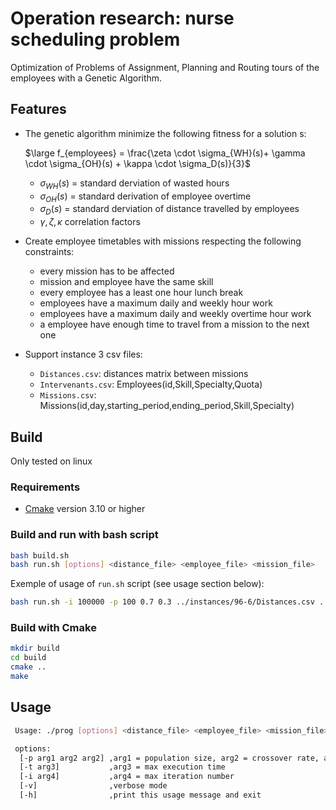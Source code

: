 # Operation research: nurse scheduling problem
Optimization of Problems of Assignment, Planning and Routing tours of the employees with a Genetic Algorithm.
## Features
- The genetic algorithm minimize the following fitness for a solution s:

  $\large f_{employees} = \frac{\zeta \cdot \sigma_{WH}(s)+ \gamma \cdot \sigma_{OH}(s) + \kappa \cdot \sigma_D(s)}{3}$

  - $\sigma_{WH}(s)$ = standard derviation of wasted hours
  - $\sigma_{OH}(s)$ = standard derivation of employee overtime
  - $\sigma_{D}(s)$ = standard derviation of distance travelled by employees
  - $\gamma, \zeta, \kappa$ correlation factors

- Create employee timetables with missions respecting the following constraints:
  - every mission has to be affected
  - mission and employee have the same skill
  - every employee has a least one hour lunch break
  - employees have a maximum daily and weekly hour work 
  - employees have a maximum daily and weekly overtime hour work 
  - a employee have enough time to travel from a mission to the next one

- Support instance 3 csv files:
  - `Distances.csv`: distances matrix between missions
  - `Intervenants.csv`: Employees(id,Skill,Specialty,Quota)
  - `Missions.csv`: Missions(id,day,starting_period,ending_period,Skill,Specialty)


## Build 
Only tested on linux

### Requirements
- [Cmake](https://cmake.org/) version 3.10 or higher

### Build and run with bash script
```bash
bash build.sh
bash run.sh [options] <distance_file> <employee_file> <mission_file>
```
Exemple of usage of ```run.sh``` script (see usage section below):
```bash
bash run.sh -i 100000 -p 100 0.7 0.3 ../instances/96-6/Distances.csv ../instances/96-6/Intervenants.csv ../instances/96-6/Missions.csv
```

### Build with Cmake

```bash
mkdir build
cd build
cmake ..
make
```

## Usage
```bash
 Usage: ./prog [options] <distance_file> <employee_file> <mission_file>
```
```bash
 options:
  [-p arg1 arg2 arg2] ,arg1 = population size, arg2 = crossover rate, arg3 = mutation rate
  [-t arg3]           ,arg3 = max execution time
  [-i arg4]           ,arg4 = max iteration number
  [-v]                ,verbose mode
  [-h]                ,print this usage message and exit
```
